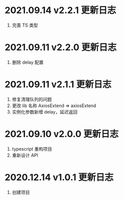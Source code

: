 # 2021.09.14 v2.2.1 更新日志

1. 完善 TS 类型

# 2021.09.11 v2.2.0 更新日志

1. 删除 delay 配置

# 2021.09.11 v2.1.1 更新日志

1. 修复清理队列的问题
2. 更改 lib 名称 AxiosExtend => axiosExtend
3. 实例化参数新增 delay，延迟返回

# 2021.09.10 v2.0.0 更新日志

1. typescript 重构项目
2. 重新设计 API

# 2020.12.14 v1.0.1 更新日志

1. 创建项目
